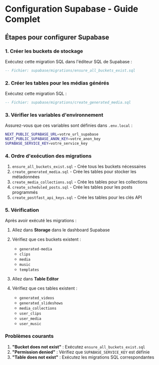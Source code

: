 # Configuration Supabase - Guide Complet

## Étapes pour configurer Supabase

### 1. Créer les buckets de stockage

Exécutez cette migration SQL dans l'éditeur SQL de Supabase :

```sql
-- Fichier: supabase/migrations/ensure_all_buckets_exist.sql
```

### 2. Créer les tables pour les médias générés

Exécutez cette migration SQL :

```sql
-- Fichier: supabase/migrations/create_generated_media.sql
```

### 3. Vérifier les variables d'environnement

Assurez-vous que ces variables sont définies dans `.env.local` :

```bash
NEXT_PUBLIC_SUPABASE_URL=votre_url_supabase
NEXT_PUBLIC_SUPABASE_ANON_KEY=votre_anon_key
SUPABASE_SERVICE_KEY=votre_service_key
```

### 4. Ordre d'exécution des migrations

1. `ensure_all_buckets_exist.sql` - Crée tous les buckets nécessaires
2. `create_generated_media.sql` - Crée les tables pour stocker les métadonnées
3. `create_media_collections.sql` - Crée les tables pour les collections
4. `create_scheduled_posts.sql` - Crée les tables pour les posts programmés
5. `create_postfast_api_keys.sql` - Crée les tables pour les clés API

### 5. Vérification

Après avoir exécuté les migrations :

1. Allez dans **Storage** dans le dashboard Supabase
2. Vérifiez que ces buckets existent :
   - `generated-media`
   - `clips`
   - `media`
   - `music`
   - `templates`

3. Allez dans **Table Editor**
4. Vérifiez que ces tables existent :
   - `generated_videos`
   - `generated_slideshows`
   - `media_collections`
   - `user_clips`
   - `user_media`
   - `user_music`

### Problèmes courants

1. **"Bucket does not exist"** : Exécutez `ensure_all_buckets_exist.sql`
2. **"Permission denied"** : Vérifiez que `SUPABASE_SERVICE_KEY` est définie
3. **"Table does not exist"** : Exécutez les migrations SQL correspondantes